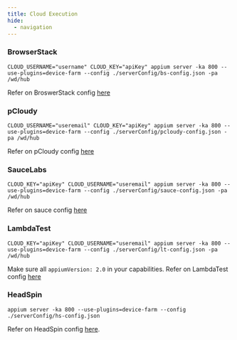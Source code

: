 ```yaml
---
title: Cloud Execution
hide:
  - navigation
---
```


### BrowserStack

```
CLOUD_USERNAME="username" CLOUD_KEY="apiKey" appium server -ka 800 --use-plugins=device-farm --config ./serverConfig/bs-config.json -pa /wd/hub
```
Refer on BroswerStack config [here](https://github.com/AppiumTestDistribution/appium-device-farm/blob/main/serverConfig/bs-config.json)

### pCloudy

```
CLOUD_USERNAME="useremail" CLOUD_KEY="apiKey" appium server -ka 800 --use-plugins=device-farm --config ./serverConfig/pcloudy-config.json -pa /wd/hub
```
Refer on pCloudy config [here](https://github.com/AppiumTestDistribution/appium-device-farm/blob/main/serverConfig/pcloudy-config.json)

### SauceLabs

```
CLOUD_KEY="apiKey" CLOUD_USERNAME="useremail" appium server -ka 800 --use-plugins=device-farm --config ./serverConfig/sauce-config.json -pa /wd/hub
```
Refer on sauce config [here](https://github.com/AppiumTestDistribution/appium-device-farm/blob/main/serverConfig/sauce-config.json)

### LambdaTest

```
CLOUD_KEY="apiKey" CLOUD_USERNAME="useremail" appium server -ka 800 --use-plugins=device-farm --config ./serverConfig/lt-config.json -pa /wd/hub
```
Make sure all `appiumVersion: 2.0` in your capabilities.
Refer on LambdaTest config [here](https://github.com/AppiumTestDistribution/appium-device-farm/blob/main/serverConfig/lt-config.json)


### HeadSpin

```
appium server -ka 800 --use-plugins=device-farm --config ./serverConfig/hs-config.json
```
Refer on HeadSpin config [here](https://github.com/AppiumTestDistribution/appium-device-farm/blob/main/serverConfig/hs-config.json).
